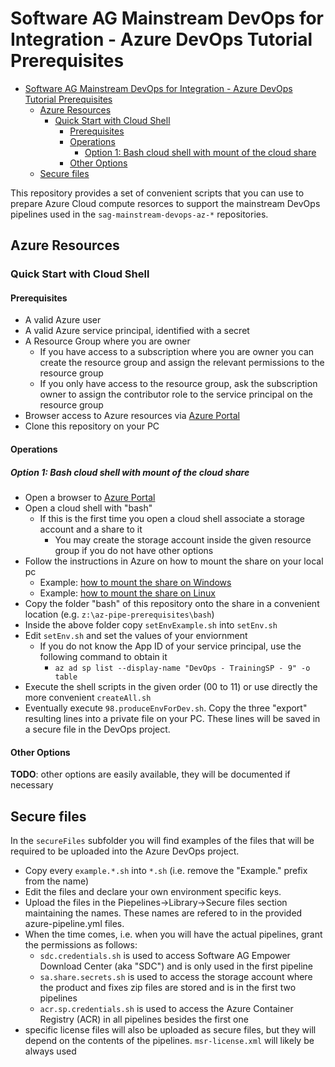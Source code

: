 # Software AG Mainstream DevOps for Integration - Azure DevOps Tutorial Prerequisites

- [Software AG Mainstream DevOps for Integration - Azure DevOps Tutorial Prerequisites](#software-ag-mainstream-devops-for-integration---azure-devops-tutorial-prerequisites)
  - [Azure Resources](#azure-resources)
    - [Quick Start with Cloud Shell](#quick-start-with-cloud-shell)
      - [Prerequisites](#prerequisites)
      - [Operations](#operations)
        - [Option 1: Bash cloud shell with mount of the cloud share](#option-1-bash-cloud-shell-with-mount-of-the-cloud-share)
      - [Other Options](#other-options)
  - [Secure files](#secure-files)

This repository provides a set of convenient scripts that you can use to prepare Azure Cloud compute resorces to support the mainstream DevOps pipelines used in the `sag-mainstream-devops-az-*` repositories.

## Azure Resources

### Quick Start with Cloud Shell

#### Prerequisites

- A valid Azure user
- A valid Azure service principal, identified with a secret
- A Resource Group where you are owner
  - If you have access to a subscription where you are owner you can create the resource group and assign the relevant permissions to the resource group
  - If you only have access to the resource group, ask the subscription owner to assign the contributor role to the service principal on the resource group
- Browser access to Azure resources via [Azure Portal](https://portal.azure.com)
- Clone this repository on your PC

#### Operations

##### Option 1: Bash cloud shell with mount of the cloud share

- Open a browser to [Azure Portal](https://portal.azure.com)
- Open a cloud shell with "bash"
  - If this is the first time you open a cloud shell associate a storage account and a share to it
    - You may create the storage account inside the given resource group if you do not have other options
- Follow the instructions in Azure on how to mount the share on your local pc
  - Example: [how to mount the share on Windows](https://docs.microsoft.com/en-us/azure/storage/files/storage-how-to-use-files-windows)
  - Example: [how to mount the share on Linux](https://docs.microsoft.com/en-us/azure/storage/files/storage-how-to-use-files-linux?tabs=smb311)
- Copy the folder "bash" of this repository onto the share in a convenient location (e.g. `z:\az-pipe-prerequisites\bash`)
- Inside the above folder copy `setEnvExample.sh` into `setEnv.sh`
- Edit `setEnv.sh` and set the values of your enviornment
  - If you do not know the App ID of your service principal, use the following command to obtain it
    - `az ad sp list --display-name "DevOps - TrainingSP - 9" -o table`
- Execute the shell scripts in the given order (00 to 11) or use directly the more convenient `createAll.sh`
- Eventually execute `98.produceEnvForDev.sh`. Copy the three "export" resulting lines into a private file on your PC. These lines will be saved in a secure file in the DevOps project.

#### Other Options

**TODO**: other options are easily available, they will be documented if necessary

## Secure files

In the `secureFiles` subfolder you will find examples of the files that will be required to be uploaded into the Azure DevOps project.

- Copy every `example.*.sh` into `*.sh` (i.e. remove the "Example." prefix from the name)
- Edit the files and declare your own environment specific keys.
- Upload the files in the Piepelines->Library->Secure files section maintaining the names. These names are refered to in the provided azure-pipeline.yml files.
- When the time comes, i.e. when you will have the actual pipelines, grant the permissions as follows:
  - `sdc.credentials.sh` is used to access Software AG Empower Download Center (aka "SDC") and is only used in the first pipeline
  - `sa.share.secrets.sh` is used to access the storage account where the product and fixes zip files are stored and is in the first two pipelines
  - `acr.sp.credentials.sh` is used to access the Azure Container Registry (ACR) in all pipelines besides the first one
- specific license files will also be uploaded as secure files, but they will depend on the contents of the pipelines. `msr-license.xml` will likely be always used
